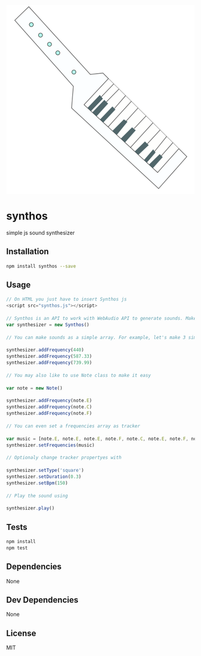 ![](./synthos_logo.svg)
# synthos 

simple js sound synthesizer

## Installation

```sh
npm install synthos --save
```

## Usage

```js
// On HTML you just have to insert Synthos js
<script src="synthos.js"></script>

// Synthos is an API to work with WebAudio API to generate sounds. Make a new synth like so:
var synthesizer = new Synthos()

// You can make sounds as a simple array. For example, let's make 3 simple beeps tuned to A, D, & F#:

synthesizer.addFrequency(440)
synthesizer.addFrequency(587.33)
synthesizer.addFrequency(739.99)

// You may also like to use Note class to make it easy

var note = new Note()

synthesizer.addFrequency(note.E)
synthesizer.addFrequency(note.C)
synthesizer.addFrequency(note.F)

// You can even set a frequencies array as tracker

var music = [note.E, note.E, note.E, note.F, note.C, note.E, note.F, note.C, note.E]
synthesizer.setFrequencies(music)

// Optionaly change tracker propertyes with

synthesizer.setType('square')
synthesizer.setDuration(0.3)
synthesizer.setBpm(150)

// Play the sound using

synthesizer.play()

```

## Tests

```sh
npm install
npm test
```

## Dependencies

None

## Dev Dependencies


None

## License

MIT
